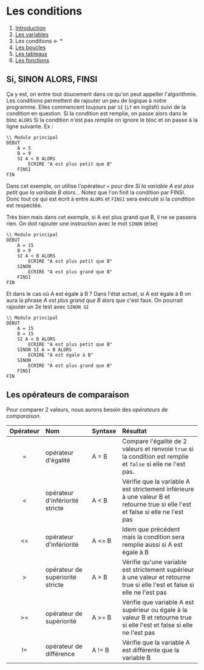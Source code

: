 # Les conditions

1. [Introduction](../README.md)
1. [Les variables](code/variables)
1. Les conditions ← 
    * 
1. [Les boucles](code/whileAndfor.md)
1. [Les tableaux](code/array.md)
1. [Les fonctions](code/function.md)

## Si, SINON ALORS, FINSI
Ça y est, on entre tout doucement dans ce qu'on peut appeller l'algorithmie. Les conditions permettent de rajouter un peu de logique à notre programme. Elles commencent toujours par ``SI`` (``if`` en inglish) suivi de la condition en question. Si la condition est remplie, on passe alors dans le bloc ``ALORS``
Si la condition n'est pas remplie on ignore le bloc et on passe à la ligne suivante.
Ex :
````
\\ Module principal
DÉBUT
    A = 5
    B = 9
    SI A < B ALORS
        ÉCRIRE "A est plus petit que B"         
    FINSI    
FIN
````

Dans cet exemple, on utilise l'opérateur ``<`` pour dire *Si la variable A est plus petit que la varibale B alors...* Notez que l'on finit la condition par FINSI. Donc tout ce qui est écrit à entre ``ALORS`` et ``FINSI`` sera exécuté si la condition est respectée. 

Très bien mais dans cet exemple, si A est plus grand que B, il ne se passera rien. On doit rajouter une instruction avec le mot ``SINON`` (else)

````
\\ Module principal
DÉBUT
    A = 15
    B = 9
    SI A < B ALORS
        ECRIRE "A est plus petit que B"
    SINON
        ECRIRE "A est plus grand que B"
    FINSI        
FIN
````
Et dans le cas où A est égale à B ? Dans l'état actuel, si A est égale à B on aura la phrase *A est plus grand que B* alors que c'est faux. On pourrait rajouter un 2e test avec ``SINON SI``
````
\\ Module principal
DÉBUT
    A = 15
    B = 15
    SI A < B ALORS
        ECRIRE "A est plus petit que B"
    SINON SI A = B ALORS 
        ECRIRE "A est égale à B"
    SINON
        ECRIRE "A est plus grand que B"
    FINSI        
FIN
````



## Les opérateurs de comparaison

Pour comparer 2 valeurs, nous aurons besoin des *opérateurs de comparaison*. 

|Opérateur|Nom|Syntaxe|Résultat
|:-------:|:--|:------|:-------
| =      |opérateur d'égalité| A = B | Compare l'égalité de 2 valeurs et renvoie ``true`` si la condition est remplie et ``false`` si elle ne l'est pas.
| < | 	opérateur d'infériorité stricte | A < B | Vérifie que la  variable A est strictement inférieure à une valeur B et retourne true si elle l'est et false si elle ne l'est pas
|<= | opérateur d'infériorité | A <= B | Idem que précédent mais la condition sera remplie aussi si A est égale à B
| > | opérateur de supériorité stricte | A > B | Vérifie qu'une variable est strictement supérieur à une valeur et retourne true si elle l'est et false si elle ne l'est pas
| >= | opérateur de supériorité  | A >= B | Vérifie que variable A est supérieur ou égale à la valeur B et retourne true si elle l'est et false si elle ne l'est pas
| != | opérateur de différence | A != B | Vérifie que la variable A est différente que la variable B


